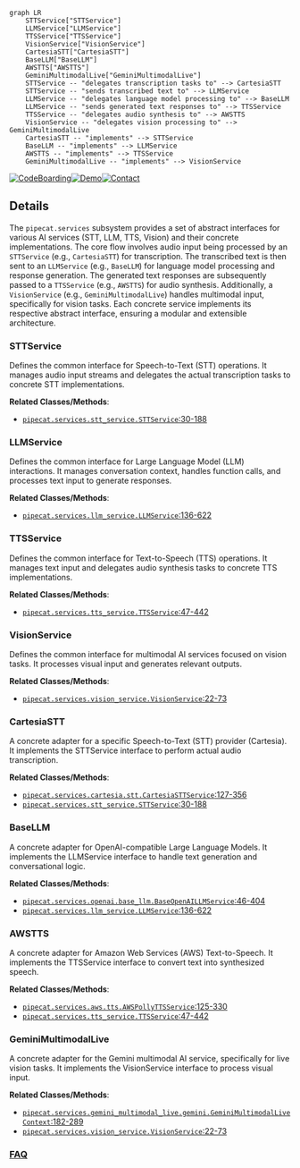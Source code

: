 ```mermaid
graph LR
    STTService["STTService"]
    LLMService["LLMService"]
    TTSService["TTSService"]
    VisionService["VisionService"]
    CartesiaSTT["CartesiaSTT"]
    BaseLLM["BaseLLM"]
    AWSTTS["AWSTTS"]
    GeminiMultimodalLive["GeminiMultimodalLive"]
    STTService -- "delegates transcription tasks to" --> CartesiaSTT
    STTService -- "sends transcribed text to" --> LLMService
    LLMService -- "delegates language model processing to" --> BaseLLM
    LLMService -- "sends generated text responses to" --> TTSService
    TTSService -- "delegates audio synthesis to" --> AWSTTS
    VisionService -- "delegates vision processing to" --> GeminiMultimodalLive
    CartesiaSTT -- "implements" --> STTService
    BaseLLM -- "implements" --> LLMService
    AWSTTS -- "implements" --> TTSService
    GeminiMultimodalLive -- "implements" --> VisionService
```

[![CodeBoarding](https://img.shields.io/badge/Generated%20by-CodeBoarding-9cf?style=flat-square)](https://github.com/CodeBoarding/GeneratedOnBoardings)[![Demo](https://img.shields.io/badge/Try%20our-Demo-blue?style=flat-square)](https://www.codeboarding.org/demo)[![Contact](https://img.shields.io/badge/Contact%20us%20-%20contact@codeboarding.org-lightgrey?style=flat-square)](mailto:contact@codeboarding.org)

## Details

The `pipecat.services` subsystem provides a set of abstract interfaces for various AI services (STT, LLM, TTS, Vision) and their concrete implementations. The core flow involves audio input being processed by an `STTService` (e.g., `CartesiaSTT`) for transcription. The transcribed text is then sent to an `LLMService` (e.g., `BaseLLM`) for language model processing and response generation. The generated text responses are subsequently passed to a `TTSService` (e.g., `AWSTTS`) for audio synthesis. Additionally, a `VisionService` (e.g., `GeminiMultimodalLive`) handles multimodal input, specifically for vision tasks. Each concrete service implements its respective abstract interface, ensuring a modular and extensible architecture.

### STTService
Defines the common interface for Speech-to-Text (STT) operations. It manages audio input streams and delegates the actual transcription tasks to concrete STT implementations.


**Related Classes/Methods**:

- <a href="https://github.com/pipecat-ai/pipecat/blob/main/src/pipecat/services/stt_service.py#L30-L188" target="_blank" rel="noopener noreferrer">`pipecat.services.stt_service.STTService`:30-188</a>


### LLMService
Defines the common interface for Large Language Model (LLM) interactions. It manages conversation context, handles function calls, and processes text input to generate responses.


**Related Classes/Methods**:

- <a href="https://github.com/pipecat-ai/pipecat/blob/main/src/pipecat/services/llm_service.py#L136-L622" target="_blank" rel="noopener noreferrer">`pipecat.services.llm_service.LLMService`:136-622</a>


### TTSService
Defines the common interface for Text-to-Speech (TTS) operations. It manages text input and delegates audio synthesis tasks to concrete TTS implementations.


**Related Classes/Methods**:

- <a href="https://github.com/pipecat-ai/pipecat/blob/main/src/pipecat/services/tts_service.py#L47-L442" target="_blank" rel="noopener noreferrer">`pipecat.services.tts_service.TTSService`:47-442</a>


### VisionService
Defines the common interface for multimodal AI services focused on vision tasks. It processes visual input and generates relevant outputs.


**Related Classes/Methods**:

- <a href="https://github.com/pipecat-ai/pipecat/blob/main/src/pipecat/services/vision_service.py#L22-L73" target="_blank" rel="noopener noreferrer">`pipecat.services.vision_service.VisionService`:22-73</a>


### CartesiaSTT
A concrete adapter for a specific Speech-to-Text (STT) provider (Cartesia). It implements the STTService interface to perform actual audio transcription.


**Related Classes/Methods**:

- <a href="https://github.com/pipecat-ai/pipecat/blob/main/src/pipecat/services/cartesia/stt.py#L127-L356" target="_blank" rel="noopener noreferrer">`pipecat.services.cartesia.stt.CartesiaSTTService`:127-356</a>
- <a href="https://github.com/pipecat-ai/pipecat/blob/main/src/pipecat/services/stt_service.py#L30-L188" target="_blank" rel="noopener noreferrer">`pipecat.services.stt_service.STTService`:30-188</a>


### BaseLLM
A concrete adapter for OpenAI-compatible Large Language Models. It implements the LLMService interface to handle text generation and conversational logic.


**Related Classes/Methods**:

- <a href="https://github.com/pipecat-ai/pipecat/blob/main/src/pipecat/services/openai/base_llm.py#L46-L404" target="_blank" rel="noopener noreferrer">`pipecat.services.openai.base_llm.BaseOpenAILLMService`:46-404</a>
- <a href="https://github.com/pipecat-ai/pipecat/blob/main/src/pipecat/services/llm_service.py#L136-L622" target="_blank" rel="noopener noreferrer">`pipecat.services.llm_service.LLMService`:136-622</a>


### AWSTTS
A concrete adapter for Amazon Web Services (AWS) Text-to-Speech. It implements the TTSService interface to convert text into synthesized speech.


**Related Classes/Methods**:

- <a href="https://github.com/pipecat-ai/pipecat/blob/main/src/pipecat/services/aws/tts.py#L125-L330" target="_blank" rel="noopener noreferrer">`pipecat.services.aws.tts.AWSPollyTTSService`:125-330</a>
- <a href="https://github.com/pipecat-ai/pipecat/blob/main/src/pipecat/services/tts_service.py#L47-L442" target="_blank" rel="noopener noreferrer">`pipecat.services.tts_service.TTSService`:47-442</a>


### GeminiMultimodalLive
A concrete adapter for the Gemini multimodal AI service, specifically for live vision tasks. It implements the VisionService interface to process visual input.


**Related Classes/Methods**:

- <a href="https://github.com/pipecat-ai/pipecat/blob/main/src/pipecat/services/gemini_multimodal_live/gemini.py#L182-L289" target="_blank" rel="noopener noreferrer">`pipecat.services.gemini_multimodal_live.gemini.GeminiMultimodalLiveContext`:182-289</a>
- <a href="https://github.com/pipecat-ai/pipecat/blob/main/src/pipecat/services/vision_service.py#L22-L73" target="_blank" rel="noopener noreferrer">`pipecat.services.vision_service.VisionService`:22-73</a>




### [FAQ](https://github.com/CodeBoarding/GeneratedOnBoardings/tree/main?tab=readme-ov-file#faq)